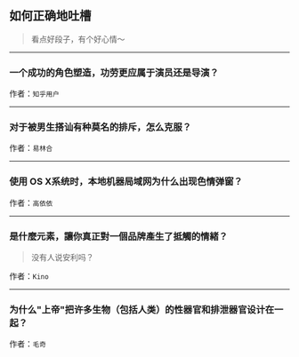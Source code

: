 ## 如何正确地吐槽

> 看点好段子，有个好心情～


 
---

### 一个成功的角色塑造，功劳更应属于演员还是导演？

> 


作者：`知乎用户`

---

### 对于被男生搭讪有种莫名的排斥，怎么克服？

> 


作者：`易林合`

---

### 使用 OS X系统时，本地机器局域网为什么出现色情弹窗？

> 


作者：`高依依`

---

### 是什麼元素，讓你真正對一個品牌產生了抵觸的情緒？

> 没有人说安利吗？


作者：`Kino`

---

### 为什么"上帝"把许多生物（包括人类）的性器官和排泄器官设计在一起？

> 


作者：`毛奇`